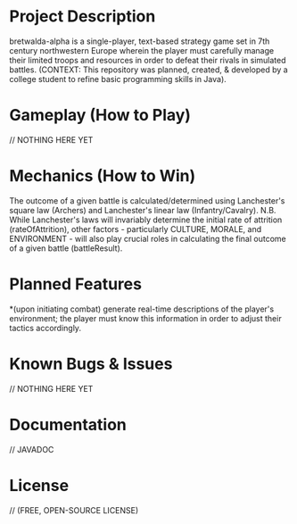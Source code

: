 # Project Description
bretwalda-alpha is a single-player, text-based strategy game set in 7th century northwestern Europe wherein the player must carefully manage their limited troops and resources in order to defeat their rivals in simulated battles.
(CONTEXT: This repository was planned, created, & developed by a college student to refine basic programming skills in Java).
# Gameplay (How to Play)
// NOTHING HERE YET
# Mechanics (How to Win)
The outcome of a given battle is calculated/determined using Lanchester's square law (Archers) and Lanchester's linear law (Infantry/Cavalry). 
N.B. While Lanchester's laws will invariably determine the initial rate of attrition (rateOfAttrition), other factors - particularly CULTURE, MORALE, and ENVIRONMENT - will also play crucial roles in calculating the final outcome of a given battle (battleResult).
# Planned Features
*(upon initiating combat) generate real-time descriptions of the player's environment; the player must know this information in order to adjust their tactics accordingly.
# Known Bugs & Issues
// NOTHING HERE YET
# Documentation
// JAVADOC
# License
// (FREE, OPEN-SOURCE LICENSE)
